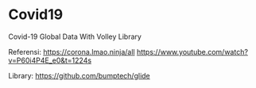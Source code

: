# Covid19
Covid-19 Global Data With Volley Library

Referensi:
https://corona.lmao.ninja/all
https://www.youtube.com/watch?v=P60i4P4E_e0&t=1224s

Library:
https://github.com/bumptech/glide
